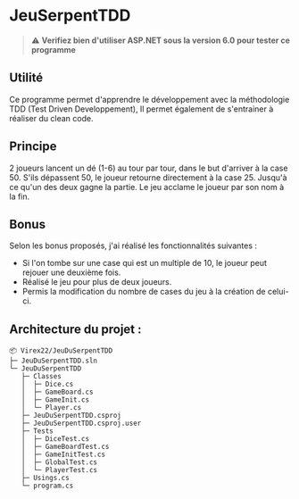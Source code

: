 # JeuSerpentTDD
> :warning: **Verifiez bien d'utiliser ASP.NET sous la version 6.0 pour tester ce programme**

## Utilité
Ce programme permet d'apprendre le développement avec la méthodologie TDD (Test Driven Developpement), Il permet également de s'entrainer à réaliser du clean code.

## Principe
2 joueurs lancent un dé (1-6) au tour par tour, dans le but d'arriver à la case 50. S'ils dépassent 50, le joueur retourne directement à la case 25. Jusqu'à ce qu'un des deux gagne la partie.
Le jeu acclame le joueur par son nom à la fin.

## Bonus 
Selon les bonus proposés, j'ai réalisé les fonctionnalités suivantes :

- Si l'on tombe sur une case qui est un multiple de 10, le joueur peut rejouer une deuxième fois.
- Réalisé le jeu pour plus de deux joueurs.
- Permis la modification du nombre de cases du jeu à la création de celui-ci.

## Architecture du projet :

```
📦 Virex22/JeuDuSerpentTDD
├─ JeuDuSerpentTDD.sln
└─ JeuDuSerpentTDD
   ├─ Classes
   │  ├─ Dice.cs
   │  ├─ GameBoard.cs
   │  ├─ GameInit.cs
   │  └─ Player.cs
   ├─ JeuDuSerpentTDD.csproj
   ├─ JeuDuSerpentTDD.csproj.user
   ├─ Tests
   │  ├─ DiceTest.cs
   │  ├─ GameBoardTest.cs
   │  ├─ GameInitTest.cs
   │  ├─ GlobalTest.cs
   │  └─ PlayerTest.cs
   ├─ Usings.cs
   └─ program.cs
```
